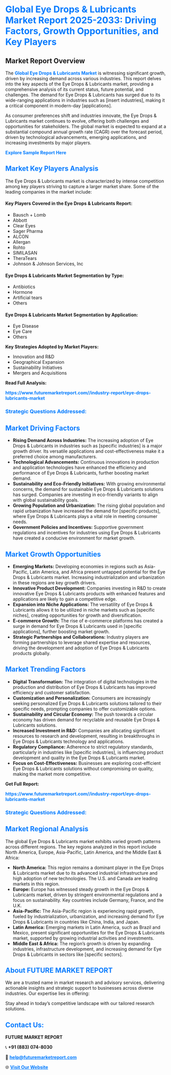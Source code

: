 <h1 style="color: #007BFF;">Global Eye Drops & Lubricants Market Report 2025-2033: Driving Factors, Growth Opportunities, and Key Players</h1>

<section id="overview">
<h2>Market Report Overview</h2>
<p>The <a href="https://www.futuremarketreport.com//industry-report/eye-drops-lubricants-market" style="color: #007BFF; text-decoration: none;"><strong>Global Eye Drops & Lubricants Market</strong></a> is witnessing significant growth, driven by increasing demand across various industries. This report delves into the key aspects of the Eye Drops & Lubricants market, providing a comprehensive analysis of its current status, future potential, and challenges. The demand for Eye Drops & Lubricants has surged due to its wide-ranging applications in industries such as [insert industries], making it a critical component in modern-day [applications].</p>
<p>As consumer preferences shift and industries innovate, the Eye Drops & Lubricants market continues to evolve, offering both challenges and opportunities for stakeholders. The global market is expected to expand at a substantial compound annual growth rate (CAGR) over the forecast period, driven by technological advancements, emerging applications, and increasing investments by major players.</p>
</section>

<section id="overview">
<p><a href="https://www.futuremarketreport.com//request-sample/reportId=80198" style="color: #007BFF; text-decoration: none;"><strong>Explore Sample Report Here</strong></a></p>
</section>

<section id="key-players">
<h2 style="color: #007BFF;">Market Key Players Analysis</h2>
<p>The Eye Drops & Lubricants market is characterized by intense competition among key players striving to capture a larger market share. Some of the leading companies in the market include:</p>
<h4>Key Players Covered in the Eye Drops & Lubricants Report:</h4>
<ul><li>Bausch + Lomb</li><li>Abbott</li><li>Clear Eyes</li><li>Sager Pharma</li><li>ALCON</li><li>Allergan</li><li>Rohto</li><li>SIMILASAN</li><li>TheraTears</li><li>Johnson &amp; Johnson Services, Inc</li></ul>
<h4>Eye Drops & Lubricants Market Segmentation by Type:</h4>
<ul><li>Antibiotics</li><li>Hormone</li><li>Artificial tears</li><li>Others</li></ul>

<h4>Eye Drops & Lubricants Market Segmentation by Application:</h4>
<ul><li>Eye Disease</li><li>Eye Care</li><li>Others</li></ul>
<p><strong>Key Strategies Adopted by Market Players:</strong></p>
<ul>
<li>Innovation and R&D</li>
<li>Geographical Expansion</li>
<li>Sustainability Initiatives</li>
<li>Mergers and Acquisitions</li>
</ul>
</section>

<section>
<p><strong>Read Full Analysis: </strong></p><a href="https://www.futuremarketreport.com//industry-report/eye-drops-lubricants-market" style="color: #007BFF; text-decoration: none;"><strong>https://www.futuremarketreport.com//industry-report/eye-drops-lubricants-market</strong></a>
<h3 style="color: #007BFF;">Strategic Questions Addressed:</h3>
</section>

<section id="driving-factors">
<h2 style="color: #007BFF;">Market Driving Factors</h2>
<ul>
<li><strong>Rising Demand Across Industries:</strong> The increasing adoption of Eye Drops & Lubricants in industries such as [specific industries] is a major growth driver. Its versatile applications and cost-effectiveness make it a preferred choice among manufacturers.</li>
<li><strong>Technological Advancements:</strong> Continuous innovations in production and application technologies have enhanced the efficiency and performance of Eye Drops & Lubricants, further boosting market demand.</li>
<li><strong>Sustainability and Eco-Friendly Initiatives:</strong> With growing environmental concerns, the demand for sustainable Eye Drops & Lubricants solutions has surged. Companies are investing in eco-friendly variants to align with global sustainability goals.</li>
<li><strong>Growing Population and Urbanization:</strong> The rising global population and rapid urbanization have increased the demand for [specific products], where Eye Drops & Lubricants plays a vital role in meeting consumer needs.</li>
<li><strong>Government Policies and Incentives:</strong> Supportive government regulations and incentives for industries using Eye Drops & Lubricants have created a conducive environment for market growth.</li>
</ul>
</section>

<section id="growth-opportunities">
<h2 style="color: #007BFF;">Market Growth Opportunities</h2>
<ul>
<li><strong>Emerging Markets:</strong> Developing economies in regions such as Asia-Pacific, Latin America, and Africa present untapped potential for the Eye Drops & Lubricants market. Increasing industrialization and urbanization in these regions are key growth drivers.</li>
<li><strong>Innovative Product Development:</strong> Companies investing in R&D to create innovative Eye Drops & Lubricants products with enhanced features and applications are likely to gain a competitive edge.</li>
<li><strong>Expansion into Niche Applications:</strong> The versatility of Eye Drops & Lubricants allows it to be utilized in niche markets such as [specific niches], creating opportunities for growth and diversification.</li>
<li><strong>E-commerce Growth:</strong> The rise of e-commerce platforms has created a surge in demand for Eye Drops & Lubricants used in [specific applications], further boosting market growth.</li>
<li><strong>Strategic Partnerships and Collaborations:</strong> Industry players are forming partnerships to leverage shared expertise and resources, driving the development and adoption of Eye Drops & Lubricants products globally.</li>
</ul>
</section>

<section id="trending-factors">
<h2 style="color: #007BFF;">Market Trending Factors</h2>
<ul>
<li><strong>Digital Transformation:</strong> The integration of digital technologies in the production and distribution of Eye Drops & Lubricants has improved efficiency and customer satisfaction.</li>
<li><strong>Customization and Personalization:</strong> Consumers are increasingly seeking personalized Eye Drops & Lubricants solutions tailored to their specific needs, prompting companies to offer customizable options.</li>
<li><strong>Sustainability and Circular Economy:</strong> The push towards a circular economy has driven demand for recyclable and reusable Eye Drops & Lubricants solutions.</li>
<li><strong>Increased Investment in R&D:</strong> Companies are allocating significant resources to research and development, resulting in breakthroughs in Eye Drops & Lubricants technology and applications.</li>
<li><strong>Regulatory Compliance:</strong> Adherence to strict regulatory standards, particularly in industries like [specific industries], is influencing product development and quality in the Eye Drops & Lubricants market.</li>
<li><strong>Focus on Cost-Effectiveness:</strong> Businesses are exploring cost-efficient Eye Drops & Lubricants solutions without compromising on quality, making the market more competitive.</li>
</ul>
</section>

<section>
<p><strong>Get Full Report: </strong></p><a href="https://www.futuremarketreport.com//industry-report/eye-drops-lubricants-market" style="color: #007BFF; text-decoration: none;"><strong>https://www.futuremarketreport.com//industry-report/eye-drops-lubricants-market</strong></a>
<h3 style="color: #007BFF;">Strategic Questions Addressed:</h3>
</section>


<section id="regional-analysis">
<h2 style="color: #007BFF;">Market Regional Analysis</h2>
<p>The global Eye Drops & Lubricants market exhibits varied growth patterns across different regions. The key regions analyzed in this report include North America, Europe, Asia-Pacific, Latin America, and the Middle East & Africa:</p>
<ul>
<li><strong>North America:</strong> This region remains a dominant player in the Eye Drops & Lubricants market due to its advanced industrial infrastructure and high adoption of new technologies. The U.S. and Canada are leading markets in this region.</li>
<li><strong>Europe:</strong> Europe has witnessed steady growth in the Eye Drops & Lubricants market, driven by stringent environmental regulations and a focus on sustainability. Key countries include Germany, France, and the U.K.</li>
<li><strong>Asia-Pacific:</strong> The Asia-Pacific region is experiencing rapid growth, fueled by industrialization, urbanization, and increasing demand for Eye Drops & Lubricants in countries like China, India, and Japan.</li>
<li><strong>Latin America:</strong> Emerging markets in Latin America, such as Brazil and Mexico, present significant opportunities for the Eye Drops & Lubricants market, supported by growing industrial activities and investments.</li>
<li><strong>Middle East & Africa:</strong> The region’s growth is driven by expanding industries, infrastructure development, and increasing demand for Eye Drops & Lubricants in sectors like [specific sectors].</li>
</ul>
</section>

<footer>
<h2 style="color: #007BFF;">About FUTURE MARKET REPORT</h2>
<p>We are a trusted name in market research and advisory services, delivering actionable insights and strategic support to businesses across diverse industries. Our expertise lies in offering:</p>

<p>Stay ahead in today’s competitive landscape with our tailored research solutions.</p>

<h2 style="color: #007BFF;">Contact Us:</h2>
<p><strong>FUTURE MARKET REPORT</strong></p>
<p>📞 <strong>+91 (883) 074-8030</strong></p>
<p>📧 <strong><a href="mailto:help@futuremarketreport.com" style="color: #007BFF;">help@futuremarketreport.com</a></strong></p>
<p>🌐 <strong><a href="https://www.futuremarketreport.com/" style="color: #007BFF;">Visit Our Website</a></strong></p>
</footer>